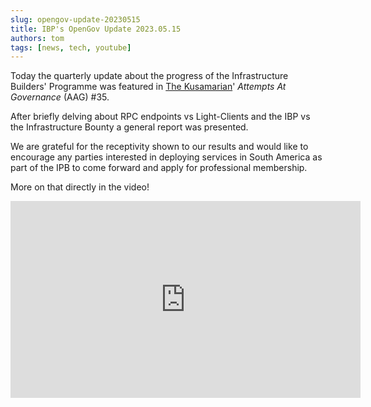 ```yaml
---
slug: opengov-update-20230515
title: IBP's OpenGov Update 2023.05.15
authors: tom
tags: [news, tech, youtube]
---
```


Today the quarterly update about the progress of the Infrastructure Builders' Programme was featured in [The Kusamarian](https://twitter.com/TheKusamarian)' *Attempts At Governance* (AAG) #35.

After briefly delving about RPC endpoints vs Light-Clients and the IBP vs the Infrastructure Bounty a general report was presented.

We are grateful for the receptivity shown to our results and would like to encourage any parties interested in deploying services in South America as part of the IPB to come forward and apply for professional membership.

More on that directly in the video!

<iframe width="560" height="315" src="https://www.youtube.com/embed/oRNNqbd8S_c?start=5600" title="YouTube video player" frameborder="0" allow="accelerometer; autoplay; clipboard-write; encrypted-media; gyroscope; picture-in-picture; web-share" allowfullscreen></iframe>

